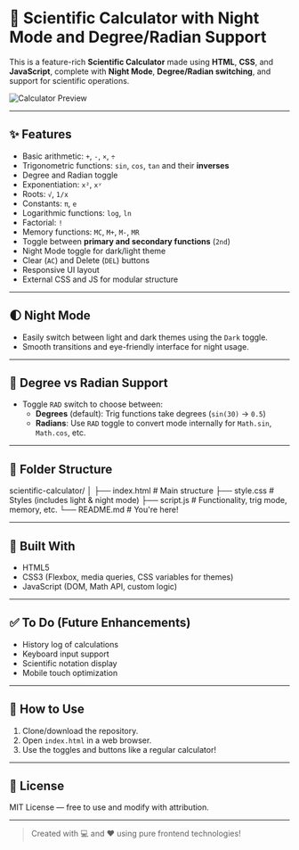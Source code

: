 # 🔢 Scientific Calculator with Night Mode and Degree/Radian Support

This is a feature-rich **Scientific Calculator** made using **HTML**, **CSS**, and **JavaScript**, complete with **Night Mode**, **Degree/Radian switching**, and support for scientific operations.

![Calculator Preview](https://i.postimg.cc/9XsZt5VH/Scientific-Calc.png)

---

## ✨ Features

- Basic arithmetic: `+`, `-`, `×`, `÷`
- Trigonometric functions: `sin`, `cos`, `tan` and their **inverses**
- Degree and Radian toggle
- Exponentiation: `x²`, `xʸ`
- Roots: `√`, `1/x`
- Constants: `π`, `e`
- Logarithmic functions: `log`, `ln`
- Factorial: `!`
- Memory functions: `MC`, `M+`, `M-`, `MR`
- Toggle between **primary and secondary functions** (`2nd`)
- Night Mode toggle for dark/light theme
- Clear (`AC`) and Delete (`DEL`) buttons
- Responsive UI layout
- External CSS and JS for modular structure

---

## 🌓 Night Mode

- Easily switch between light and dark themes using the `Dark` toggle.
- Smooth transitions and eye-friendly interface for night usage.

---

## 📐 Degree vs Radian Support

- Toggle `RAD` switch to choose between:
  - **Degrees** (default): Trig functions take degrees (`sin(30)` → `0.5`)
  - **Radians**: Use `RAD` toggle to convert mode internally for `Math.sin`, `Math.cos`, etc.

---

## 📁 Folder Structure
scientific-calculator/
│
├── index.html # Main structure
├── style.css # Styles (includes light & night mode)
├── script.js # Functionality, trig mode, memory, etc.
└── README.md # You're here!

---

## 🧰 Built With

- HTML5
- CSS3 (Flexbox, media queries, CSS variables for themes)
- JavaScript (DOM, Math API, custom logic)

---

## ✅ To Do (Future Enhancements)

- History log of calculations
- Keyboard input support
- Scientific notation display
- Mobile touch optimization

---

## 🚀 How to Use

1. Clone/download the repository.
2. Open `index.html` in a web browser.
3. Use the toggles and buttons like a regular calculator!

---

## 📜 License

MIT License — free to use and modify with attribution.

---

> Created with 💻 and ❤️ using pure frontend technologies!
